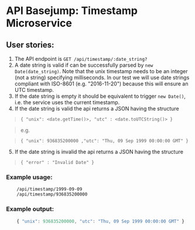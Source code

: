 # API Basejump: Timestamp Microservice

## User stories:

1. The API endpoint is `GET /api/timestamp/:date_string?`
2. A date string is valid if can be successfully parsed by `new Date(date_string)`. Note that the unix timestamp needs to be an integer (not a string) specifying milliseconds. In our test we will use date strings compliant with ISO-8601 (e.g. "2016-11-20") because this will ensure an UTC timestamp.
3. If the date string is empty it should be equivalent to trigger `new Date()`, i.e. the service uses the current timestamp.
4. If the date string is valid the api returns a JSON having the structure
>`{ "unix": <date.getTime()>, "utc" : <date.toUTCString()> }` 

>e.g.

>`{ "unix": 936835200000 ,"utc": "Thu, 09 Sep 1999 00:00:00 GMT" }`

5. If the date string is invalid the api returns a JSON having the structure
>`{ "error" : "Invalid Date" }`

### Example usage:
```text
    /api/timestamp/1999-09-09
    /api/timestamp/936835200000
```
### Example output:
```js
    { "unix": 936835200000, "utc": "Thu, 09 Sep 1999 00:00:00 GMT" } 
```